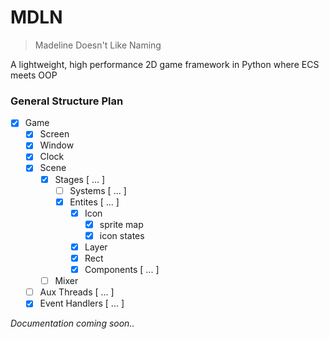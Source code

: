 # MDLN

> Madeline Doesn't Like Naming

A lightweight, high performance 2D game framework in Python where ECS meets OOP

### General Structure Plan

- [x] Game
    - [x] Screen
    - [x] Window
    - [x] Clock
    - [x] Scene
        - [x] Stages [ ... ]
            - [ ] Systems [ ... ]
            - [x] Entites [ ... ]
                - [x] Icon
                    - [x] sprite map
                    - [x] icon states
                - [x] Layer
                - [x] Rect
                - [x] Components [ ... ]
        - [ ] Mixer
    - [ ] Aux Threads [ ... ]
    - [x] Event Handlers [ ... ]

*Documentation coming soon..*
